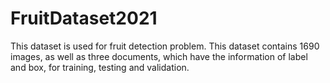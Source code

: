 # FruitDataset2021

This dataset is used for fruit detection problem.
This dataset contains 1690 images, as well as three documents, which have the information of label and box, for training, testing and validation.

